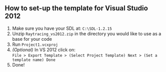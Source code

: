 How to set-up the template for Visual Studio 2012
---------------------------------------------------

1. Make sure you have your SDL at: ``C:\SDL-1.2.15``
2. Unzip ``Raytracing_vs2012.zip`` in the directory you would like to use as a base for your code
3. Run ``Project1.vcxproj``
4. <i>(Optional)</i> In VS 2012 click on:<br />
		``File > Export Template > (Select Project Template) Next > (Set a template name) Done``
5. Done!